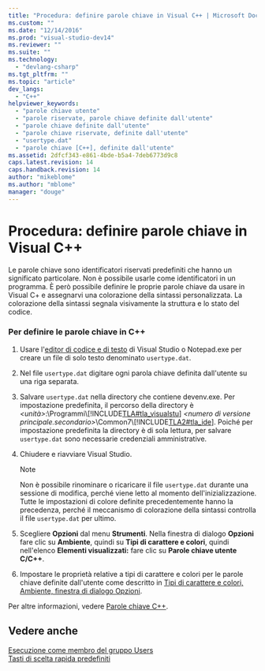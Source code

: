 ```yaml
---
title: "Procedura: definire parole chiave in Visual C++ | Microsoft Docs"
ms.custom: ""
ms.date: "12/14/2016"
ms.prod: "visual-studio-dev14"
ms.reviewer: ""
ms.suite: ""
ms.technology: 
  - "devlang-csharp"
ms.tgt_pltfrm: ""
ms.topic: "article"
dev_langs: 
  - "C++"
helpviewer_keywords: 
  - "parole chiave utente"
  - "parole riservate, parole chiave definite dall'utente"
  - "parole chiave definite dall'utente"
  - "parole chiave riservate, definite dall'utente"
  - "usertype.dat"
  - "parole chiave [C++], definite dall'utente"
ms.assetid: 2dfcf343-e861-4bde-b5a4-7deb6773d9c8
caps.latest.revision: 14
caps.handback.revision: 14
author: "mikeblome"
ms.author: "mblome"
manager: "douge"
---
```

# Procedura: definire parole chiave in Visual C++
Le parole chiave sono identificatori riservati predefiniti che hanno un significato particolare. Non è possibile usarle come identificatori in un programma. È però possibile definire le proprie parole chiave da usare in Visual C\+ e assegnarvi una colorazione della sintassi personalizzata. La colorazione della sintassi segnala visivamente la struttura e lo stato del codice.  
  
### Per definire le parole chiave in C\+\+  
  
1.  Usare l'[editor di codice e di testo](http://msdn.microsoft.com/it-it/508e1f18-99d5-48ad-b5ad-d011b21c6ab1) di Visual Studio o Notepad.exe per creare un file di solo testo denominato `usertype.dat`.  
  
2.  Nel file `usertype.dat` digitare ogni parola chiave definita dall'utente su una riga separata.  
  
3.  Salvare `usertype.dat` nella directory che contiene devenv.exe. Per impostazione predefinita, il percorso della directory è *\<unità\>*:\\Programmi\\[!INCLUDE[TLA#tla_visualstu](../misc/includes/tlasharptla_visualstu_md.md)] *\<numero di versione principale.secondario\>*\\Common7\\[!INCLUDE[TLA2#tla_ide](../misc/includes/tla2sharptla_ide_md.md)]. Poiché per impostazione predefinita la directory è di sola lettura, per salvare `usertype.dat` sono necessarie credenziali amministrative.  
  
4.  Chiudere e riavviare Visual Studio.  
  
    > [!NOTE]
    >  Non è possibile rinominare o ricaricare il file `usertype.dat` durante una sessione di modifica, perché viene letto al momento dell'inizializzazione. Tutte le impostazioni di colore definite precedentemente hanno la precedenza, perché il meccanismo di colorazione della sintassi controlla il file `usertype.dat` per ultimo.  
  
5.  Scegliere **Opzioni** dal menu **Strumenti**. Nella finestra di dialogo **Opzioni** fare clic su **Ambiente**, quindi su **Tipi di carattere e colori**, quindi nell'elenco **Elementi visualizzati:** fare clic su **Parole chiave utente C\/C\+\+**.  
  
6.  Impostare le proprietà relative a tipi di carattere e colori per le parole chiave definite dall'utente come descritto in [Tipi di carattere e colori, Ambiente, finestra di dialogo Opzioni](../ide/reference/fonts-and-colors-environment-options-dialog-box.md).  
  
 Per altre informazioni, vedere [Parole chiave C\+\+](/visual-cpp/cpp/keywords-cpp).  
  
## Vedere anche  
 [Esecuzione come membro del gruppo Users](/visual-cpp/top/running-as-a-member-of-the-users-group)   
 [Tasti di scelta rapida predefiniti](../ide/default-keyboard-shortcuts-in-visual-studio.md)